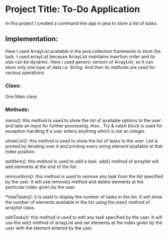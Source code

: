 # **Project Title:**  To-Do Application

In this project I created a command line app in java to store a list of tasks. 

## **Implementation:**
Here I used ArrayList available in the java collection framework to store the task. I used arrayList because ArrayList maintains insertion order and its size can be dynamic. Here I used generic version of ArrayList, so it can store only one type of data i.e. String.  And then its  methods are used for various operations. 


### **Class:**

One Main class

### **Methods:**

*menu():* this method is used to show the list of available options to the user and take an input for further processing. Also , Try & catch block is used for exception handling if a user enters anything which is not an integer. 

*showList():* this method is used to show the list of tasks to the user. List is printed by iterating over it and printing every string element available at that index position.

*addItem():* this method is used to add a task. add() method of arraylist will add elements at the end of the list.

*removeItem()*: this method is used to remove any task from the list specified by the user. It will use remove() method and delete elements at the particular index given by the user. 

*totalTasks(): it is used to display the number of tasks in the list. It will show the number of elements available in the list using the size() method of arraylist class.

*editTasks():* this method is used to edit any task specified by the user. It will use the set() method of arrayList and set elements at the index given by the user with the element entered by the user. 
